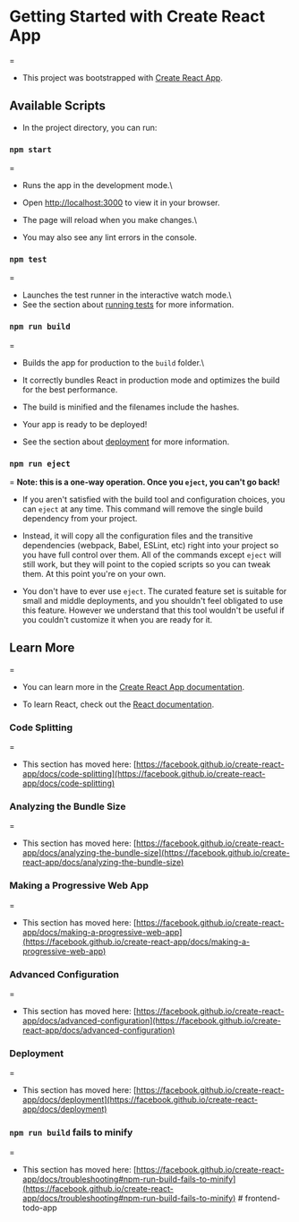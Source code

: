 # Getting Started with Create React App
=
  - This project was bootstrapped with [Create React App](https://github.com/facebook/create-react-app).

## Available Scripts

  - In the project directory, you can run:

### `npm start`
=
  - Runs the app in the development mode.\
  - Open [http://localhost:3000](http://localhost:3000) to view it in your browser.

  - The page will reload when you make changes.\
  - You may also see any lint errors in the console.

### `npm test`
=
  - Launches the test runner in the interactive watch mode.\
  - See the section about [running tests](https://facebook.github.io/create-react-app/docs/running-tests) for more information.

### `npm run build`
=
  - Builds the app for production to the `build` folder.\
  - It correctly bundles React in production mode and optimizes the build for the best performance.

  -  The build is minified and the filenames include the hashes.

  - Your app is ready to be deployed!

  - See the section about [deployment](https://facebook.github.io/create-react-app/docs/deployment) for more information.

### `npm run eject`
=
**Note: this is a one-way operation. Once you `eject`, you can't go back!**

- If you aren't satisfied with the build tool and configuration choices, you can `eject` at any time. This command will remove the single build dependency from your project.

- Instead, it will copy all the configuration files and the transitive dependencies (webpack, Babel, ESLint, etc) right into your project so you have full control over them. All of the commands except `eject` will still work, but they will point to the copied scripts so you can tweak them. At this point you're on your own.

- You don't have to ever use `eject`. The curated feature set is suitable for small and middle deployments, and you shouldn't feel obligated to use this feature. However we understand that this tool wouldn't be useful if you couldn't customize it when you are ready for it.

## Learn More
=
- You can learn more in the [Create React App documentation](https://facebook.github.io/create-react-app/docs/getting-started).

- To learn React, check out the [React documentation](https://reactjs.org/).

### Code Splitting
=
- This section has moved here: [https://facebook.github.io/create-react-app/docs/code-splitting](https://facebook.github.io/create-react-app/docs/code-splitting)

### Analyzing the Bundle Size
= 
- This section has moved here: [https://facebook.github.io/create-react-app/docs/analyzing-the-bundle-size](https://facebook.github.io/create-react-app/docs/analyzing-the-bundle-size)

### Making a Progressive Web App
= 
- This section has moved here: [https://facebook.github.io/create-react-app/docs/making-a-progressive-web-app](https://facebook.github.io/create-react-app/docs/making-a-progressive-web-app)

### Advanced Configuration
=
- This section has moved here: [https://facebook.github.io/create-react-app/docs/advanced-configuration](https://facebook.github.io/create-react-app/docs/advanced-configuration)

### Deployment
=
- This section has moved here: [https://facebook.github.io/create-react-app/docs/deployment](https://facebook.github.io/create-react-app/docs/deployment)

### `npm run build` fails to minify
=
- This section has moved here: [https://facebook.github.io/create-react-app/docs/troubleshooting#npm-run-build-fails-to-minify](https://facebook.github.io/create-react-app/docs/troubleshooting#npm-run-build-fails-to-minify)
#   f r o n t e n d - t o d o - a p p 
 
 
